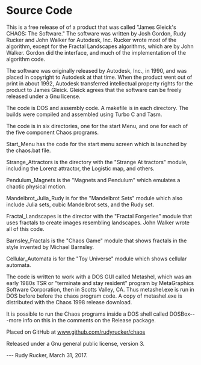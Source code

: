 # Source Code

This is a free release of of a product that was called  "James Gleick's CHAOS: The Software." The software was written by Josh Gordon, Rudy Rucker and John Walker for Autodesk, Inc. Rucker wrote most of the algorithm, except for the Fractal Landscapes algorithms, which are by John Walker.  Gordon did the interface, and much of the implementation of the algorithm code.

The software was originally released by Autodesk, Inc., in 1990, and was placed in copyright to Autodesk at that time.  When the product went out of print in about 1992, Autodesk transferred intellectual property rights for the product to James Gleick.  Gleick agrees that the software can be freely released under a Gnu license.

The code is DOS and assembly code.  A makefile is in each directory. The builds were compiled and assembled using Turbo C and Tasm.

The code is in six directories, one for the start Menu, and one for each of the five component Chaos programs.

Start_Menu has the code for the start menu screen which is launched by the chaos.bat file.

Strange_Attractors is the directory with the "Strange At
tractors" module, including the Lorenz attractor, the Logistic map, and others.

Pendulum_Magnets is the "Magnets and Pendulum" which emulates a chaotic physical motion.

Mandelbrot_Julia_Rudy is for the "Mandelbrot Sets" module which also include Julia sets, cubic Mandelbrot sets, and the Rudy set.

Fractal_Landscapes is the director with the "Fractal Forgeries" module that uses fractals to create images resembling landscapes. John Walker wrote all of this code.

Barnsley_Fractals is the "Chaos Game" module that shows fractals in the style invented by Michael Barnsley.

Cellular_Automata is for the "Toy Universe" module which shows cellular automata.

The code is written to work with a DOS GUI called Metashel, which was an early 1980s TSR or "terminate and stay resident" program by MetaGraphics Software Corporation, then in Scotts Valley, CA. Thus metashel.exe is run in DOS before before the chaos program code. A copy of metashel.exe is distributed with the Chaos 1998 release download.

It is possible to run the Chaos programs inside a DOS shell called DOSBox---more info on this in the comments on the Release package.

Placed on GitHub at www.github.com/rudyrucker/chaos

Released under a Gnu general public license, version 3.

--- Rudy Rucker, March 31, 2017.
